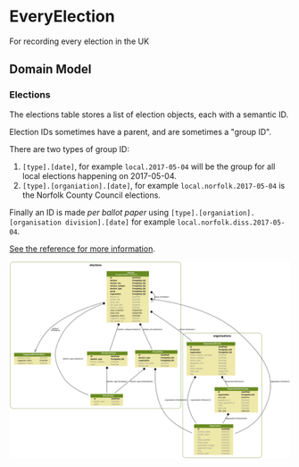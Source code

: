 # EveryElection

For recording every election in the UK

## Domain Model

### Elections

The elections table stores a list of election objects, each with a semantic ID.

Election IDs sometimes have a parent, and are sometimes a "group ID".

There are two types of group ID:

1. `[type].[date]`, for example `local.2017-05-04` will be the group for all local elections happening on 2017-05-04.
2. `[type].[organiation].[date]`, for example `local.norfolk.2017-05-04` is the Norfolk County Council elections.

Finally an ID is made _per ballot paper_ using `[type].[organiation].[organisation division].[date]` for example `local.norfolk.diss.2017-05-04`.

[See the reference for more information](https://democracyclub.org.uk/projects/election-ids/reference/).

![Graph](docs/graph.png)
